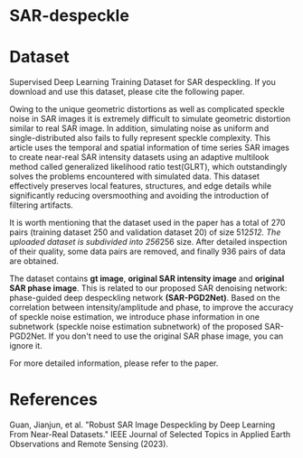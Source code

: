 # SAR-despeckle


# Dataset 
Supervised Deep Learning Training Dataset for SAR despeckling. If you download and use this dataset, please cite the following paper. 

Owing to the unique geometric distortions as well as complicated speckle noise in SAR images it is extremely difficult to simulate geometric distortion similar to real SAR image. In addition, simulating noise as uniform and single-distributed also fails to fully represent speckle complexity. This article uses the temporal and spatial information of time series SAR images to create near-real SAR intensity datasets using an adaptive multilook method called generalized likelihood ratio test(GLRT), which outstandingly solves the problems encountered with simulated data. This dataset effectively preserves local features, structures, and edge details while significantly reducing oversmoothing and avoiding the introduction of filtering artifacts.

It is worth mentioning that the dataset used in the paper has a total of 270 pairs (training dataset 250 and validation dataset 20) of size 512*512. The uploaded dataset is subdivided into 256*256 size. After detailed inspection of their quality, some data pairs are removed, and finally 936 pairs of data are obtained.

The dataset contains **gt image**, **original SAR intensity image** and **original SAR phase image**. This is related to our proposed SAR denoising network: phase-guided deep despeckling network **(SAR-PGD2Net)**. Based on the correlation between intensity/amplitude and phase, to improve the accuracy of speckle noise estimation, we introduce phase information in one subnetwork (speckle noise estimation subnetwork) of the proposed SAR-PGD2Net. If you don't need to use the original SAR phase image, you can ignore it.

For more detailed information, please refer to the paper.

# References
Guan, Jianjun, et al. "Robust SAR Image Despeckling by Deep Learning From Near-Real Datasets." IEEE Journal of Selected Topics in Applied Earth Observations and Remote Sensing (2023).

